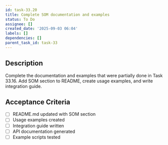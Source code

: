```yaml
---
id: task-33.20
title: Complete SOM documentation and examples
status: To Do
assignee: []
created_date: '2025-09-03 06:04'
labels: []
dependencies: []
parent_task_id: task-33
---
```


## Description

Complete the documentation and examples that were partially done in Task 33.16. Add SOM section to README, create usage examples, and write integration guide.

## Acceptance Criteria

- [ ] README.md updated with SOM section
- [ ] Usage examples created
- [ ] Integration guide written
- [ ] API documentation generated
- [ ] Example scripts tested
